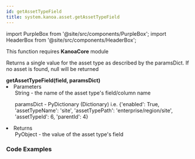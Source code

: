 ```yaml
---
id: getAssetTypeField
title: system.kanoa.asset.getAssetTypeField
---
```

import PurpleBox from '@site/src/components/PurpleBox';
import HeaderBox from '@site/src/components/HeaderBox';


<PurpleBox>This function requires <b>KanoaCore</b> module</PurpleBox>

<HeaderBox header="Description">Returns a single value for the asset type as described by the paramsDict. If no asset is found, null will be returned </HeaderBox>

<HeaderBox header="Syntax">
    <b>getAssetTypeField(field, paramsDict)</b>
    <li> Parameters <br />
        <ul>String - the name of the asset type's field/column name<br /> </ul>
        <ul>paramsDict - PyDictionary (Dictionary) i.e. &#123;'enabled': True, 'assetTypeName': 'site', 'assetTypePath': 'enterprise/region/site', 'assetTypeId': 6, 'parentId': 4}<br /> </ul>
    </li>
    <li> Returns <br />
        <ul>PyObject - the value of the asset type's field<br /> </ul>
    </li>
</HeaderBox>

### Code Examples

```py


```